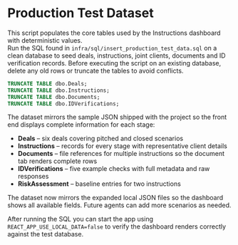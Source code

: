 # Production Test Dataset

This script populates the core tables used by the Instructions dashboard with deterministic values.  
Run the SQL found in `infra/sql/insert_production_test_data.sql` on a clean database to seed deals, instructions, joint clients, documents and ID verification records.
Before executing the script on an existing database, delete any old rows or truncate the tables to avoid conflicts.

```sql
TRUNCATE TABLE dbo.Deals;
TRUNCATE TABLE dbo.Instructions;
TRUNCATE TABLE dbo.Documents;
TRUNCATE TABLE dbo.IDVerifications;
```


The dataset mirrors the sample JSON shipped with the project so the front end displays complete information for each stage:

- **Deals** – six deals covering pitched and closed scenarios
- **Instructions** – records for every stage with representative client details
- **Documents** – file references for multiple instructions so the document tab renders complete rows
- **IDVerifications** – five example checks with full metadata and raw responses
- **RiskAssessment** – baseline entries for two instructions

The dataset now mirrors the expanded local JSON files so the dashboard shows all available fields. Future agents can add more scenarios as needed.

After running the SQL you can start the app using `REACT_APP_USE_LOCAL_DATA=false` to verify the dashboard renders correctly against the test database.